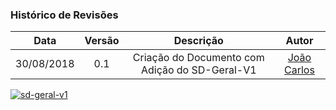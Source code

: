 [João Carlos]: https://github.com/joao4018
[Gabriel Ziegler]: https://github.com/gabrielziegler3

### Histórico de Revisões

| Data       | Versão | Descrição            |         Autor             |
|:----------:|:------:|:--------------------:|:-------------------------:|
| 30/08/2018 | 0.1 | Criação do Documento com Adição do SD-Geral-V1  | [João Carlos] |

[![sd-geral-v1](https://user-images.githubusercontent.com/29952415/44866093-9b757380-ac5a-11e8-999b-9645ab265dbb.png)](https://user-images.githubusercontent.com/29952415/44866093-9b757380-ac5a-11e8-999b-9645ab265dbb.png)
